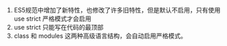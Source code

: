 

1. ES5规范中增加了新特性，也修改了许多旧特性，但是默认不启用，只有使用use strict 严格模式才会启用
2. use strict 只能写在代码的最顶部
3. class 和 modules 这两种高级语言结构，会自动启用严格模式。
